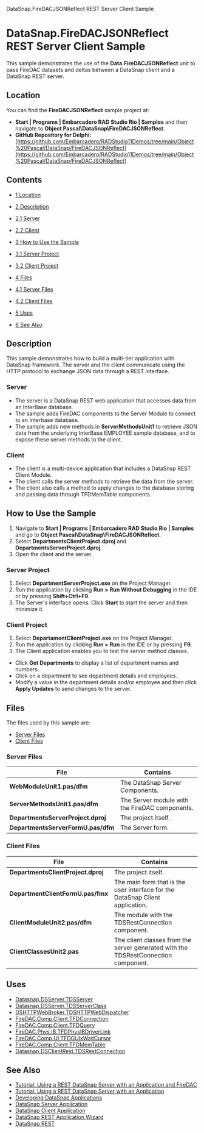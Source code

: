 DataSnap.FireDACJSONReflect REST Server Client Sample[]()
# DataSnap.FireDACJSONReflect REST Server Client Sample 


This sample demonstrates the use of the **Data.FireDACJSONReflect** unit to pass FireDAC datasets and deltas between a DataSnap client and a DataSnap REST server.
## Location 

You can find the **FireDACJSONReflect** sample project at:
* **Start | Programs | Embarcadero RAD Studio Rio | Samples** and then navigate to **Object Pascal\DataSnap\FireDACJSONReflect**.
* **GitHub Repository for Delphi:**[https://github.com/Embarcadero/RADStudio11Demos/tree/main/Object%20Pascal/DataSnap/FireDACJSONReflect](https://github.com/Embarcadero/RADStudio11Demos/tree/main/Object%20Pascal/DataSnap/FireDACJSONReflect)

## Contents



* [1 Location](#Location)
* [2 Description](#Description)

* [2.1 Server](#Server)
* [2.2 Client](#Client)

* [3 How to Use the Sample](#How_to_Use_the_Sample)

* [3.1 Server Project](#Server_Project)
* [3.2 Client Project](#Client_Project)

* [4 Files](#Files)

* [4.1 Server Files](#Server_Files)
* [4.2 Client Files](#Client_Files)

* [5 Uses](#Uses)
* [6 See Also](#See_Also)


## Description 

This sample demonstrates how to build a multi-tier application with DataSnap framework. The server and the client communicate using the HTTP protocol to exchange JSON data through a REST interface.

### Server 


*  The server is a DataSnap REST web application that accesses data from an InterBase database.
*  The sample adds FireDAC components to the Server Module to connect to an Interbase database.
*  The sample adds new methods in **ServerMethodsUnit1** to retrieve JSON data from the underlying InterBase EMPLOYEE sample database, and to expose these server methods to the client.

### Client 


*  The client is a multi-device application that includes a DataSnap REST Client Module.
*  The client calls the server methods to retrieve the data from the server.
*  The client also calls a method to apply changes to the database storing and passing data through TFDMemTable components.

## How to Use the Sample 


1.  Navigate to **Start | Programs | Embarcadero RAD Studio Rio | Samples** and go to **Object Pascal\DataSnap\FireDACJSONReflect**.
2.  Select **DepartmentsClientProject.dproj** and **DepartmentsServerProject.dproj**.
3.  Open the client and the server.

### Server Project 


1.  Select **DepartmentServerProject.exe** on the Project Manager.
2.  Run the application by clicking **Run > Run Without Debugging** in the IDE or by pressing **Shift+Ctrl+F9**.
3.  The Server's interface opens. Click **Start** to start the server and then minimize it.

### Client Project 


1.  Select **DepartamentClientProject.exe** on the Project Manager.
2.  Run the application by clicking **Run > Run** in the IDE or by pressing **F9**.
3.  The Client application enables you to test the server method classes.

*  Click **Get Departments** to display a list of department names and numbers.
*  Click on a department to see department details and employees.
*  Modify a value in the department details and/or employee and then click **Apply Updates** to send changes to the server.

## Files 

The files used by this sample are:
* [Server Files](#Server_Files)
* [Client Files](#Client_Files)

### Server Files 



|**File**                          |**Contains**                                  |
|----------------------------------|----------------------------------------------|
|**WebModuleUnit1.pas/dfm**        |The DataSnap Server Components.               |
|**ServerMethodsUnit1.pas/dfm**    |The Server module with the FireDAC components.|
|**DepartmentsServerProject.dproj**|The project itself.                           |
|**DepartmentsServerFormU.pas/dfm**|The Server form.                              |


### Client Files 



|**File**                          |**Contains**                                                                      |
|----------------------------------|----------------------------------------------------------------------------------|
|**DepartmentsClientProject.dproj**|The project itself.                                                               |
|**DepartmentClientFormU.pas/fmx** |The main form that is the user interface for the DataSnap Client application.     |
|**ClientModuleUnit2.pas/dfm**     |The module with the TDSRestConnection component.                                  |
|**ClientClassesUnit2.pas**        |The client classes from the server generated with the TDSRestConnection component.|


## Uses 


* [Datasnap.DSServer.TDSServer](http://docwiki.embarcadero.com/Libraries/en/Datasnap.DSServer.TDSServer)
* [Datasnap.DSServer.TDSServerClass](http://docwiki.embarcadero.com/Libraries/en/Datasnap.DSServer.TDSServerClass)
* [DSHTTPWebBroker.TDSHTTPWebDispatcher](http://docwiki.embarcadero.com/Libraries/en/Datasnap.DSHTTPWebBroker.TDSHTTPWebDispatcher)
* [FireDAC.Comp.Client.TFDConnection](http://docwiki.embarcadero.com/Libraries/en/FireDAC.Comp.Client.TFDConnection)
* [FireDAC.Comp.Client.TFDQuery](http://docwiki.embarcadero.com/Libraries/en/FireDAC.Comp.Client.TFDQuery)
* [FireDAC.Phys.IB.TFDPhysIBDriverLink](http://docwiki.embarcadero.com/Libraries/en/FireDAC.Phys.IB.TFDPhysIBDriverLink)
* [FireDAC.Comp.UI.TFDGUIxWaitCursor](http://docwiki.embarcadero.com/Libraries/en/FireDAC.Comp.UI.TFDGUIxWaitCursor)
* [FireDAC.Comp.Client.TFDMemTable](http://docwiki.embarcadero.com/Libraries/en/FireDAC.Comp.Client.TFDMemTable)
* [Datasnap.DSClientRest.TDSRestConnection](http://docwiki.embarcadero.com/Libraries/en/Datasnap.DSClientRest.TDSRestConnection)

## See Also 


* [Tutorial: Using a REST DataSnap Server with an Application and FireDAC](http://docwiki.embarcadero.com/RADStudio/en/Tutorial:_Using_a_REST_DataSnap_Server_with_an_Application_and_FireDAC)
* [Tutorial: Using a REST DataSnap Server with an Application](http://docwiki.embarcadero.com/RADStudio/en/Tutorial:_Using_a_REST_DataSnap_Server_with_an_Application)
* [Developing DataSnap Applications](http://docwiki.embarcadero.com/RADStudio/en/Developing_DataSnap_Applications)
* [DataSnap Server Application](http://docwiki.embarcadero.com/RADStudio/en/DataSnap_Server_Application)
* [DataSnap Client Application](http://docwiki.embarcadero.com/RADStudio/en/DataSnap_Client_Application)
* [DataSnap REST Application Wizard](http://docwiki.embarcadero.com/RADStudio/en/DataSnap_REST_Application_Wizard)
* [DataSnap REST](http://docwiki.embarcadero.com/RADStudio/en/DataSnap_REST)





